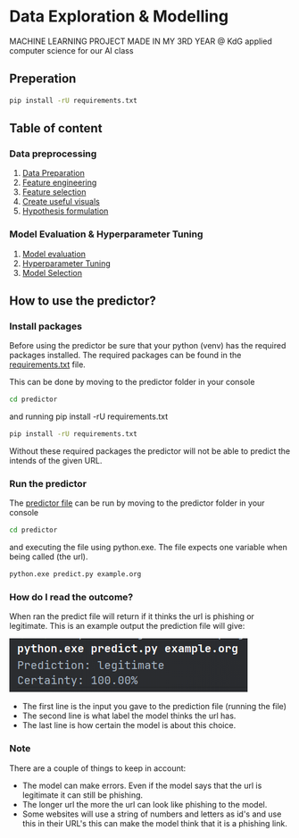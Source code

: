 # Data Exploration & Modelling

MACHINE LEARNING PROJECT MADE IN MY 3RD YEAR @ KdG applied computer science for our AI class

## Preperation

```bash
pip install -rU requirements.txt
```

## Table of content

### Data preprocessing

1. [Data Preparation](Notebooks/DataCleanup.ipynb)
2. [Feature engineering](Notebooks/Normalization.ipynb)
3. [Feature selection](Notebooks/Normalization.ipynb)
4. [Create useful visuals](Notebooks/Visualisations.ipynb)
5. [Hypothesis formulation](Notebooks/Mutual_information.ipynb)

### Model Evaluation & Hyperparameter Tuning

1. [Model evaluation](Notebooks/HyperParamater_Tuning.ipynb)
2. [Hyperparameter Tuning](Notebooks/HyperParamater_Tuning.ipynb)
3. [Model Selection](Notebooks/Model_Selection.ipynb)

## How to use the predictor?

### Install packages

Before using the predictor be sure that your python (venv) has the required packages installed. The required packages
can be found in the [requirements.txt](predictor/requirements.txt) file.

This can be done by moving to the predictor folder in your console

```bash
cd predictor
```

and running pip install -rU requirements.txt

```bash
pip install -rU requirements.txt
```

Without these required packages the predictor will not be able to predict the intends of the given URL.

### Run the predictor

The [predictor file](predictor/predict.py) can be run by moving to the predictor folder in your console

```bash
cd predictor
```

and executing the file using python.exe. The file expects one variable when being called (the url).

```bash
python.exe predict.py example.org
```

### How do I read the outcome?

When ran the predict file will return if it thinks the url is phishing or legitimate.
This is an example output the prediction file will give:

![img_1.png](img_1.png)

- The first line is the input you gave to the prediction file (running the file)
- The second line is what label the model thinks the url has.
- The last line is how certain the model is about this choice.

### Note

There are a couple of things to keep in account:

- The model can make errors. Even if the model says that the url is legitimate it can still be phishing.
- The longer url the more the url can look like phishing to the model.
- Some websites will use a string of numbers and letters as id's and use this in their URL's this can make the model
  think that it is a phishing link.
